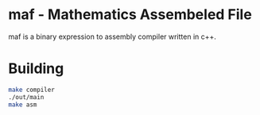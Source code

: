 # maf - Mathematics Assembeled File
maf is a binary expression to assembly compiler written in c++.

# Building

```sh
make compiler
./out/main
make asm
```
